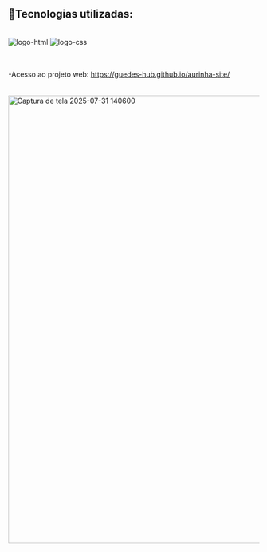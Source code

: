 <br>
<br>


<h2>🤖Tecnologias utilizadas:</h2>
<br>

 <img src="https://img.shields.io/badge/HTML5-E34F26?style=for-the-badge&logo=html5&logoColor=white" alt="logo-html"  />
 <img src="https://img.shields.io/badge/CSS3-1572B6?style=for-the-badge&logo=css3&logoColor=white" alt="logo-css" />

<br>
<br>
<br>

-Acesso ao projeto web: https://guedes-hub.github.io/aurinha-site/
<br>
<br>
<br>
<img width="1492" height="897" alt="Captura de tela 2025-07-31 140600" src="https://github.com/user-attachments/assets/9868dca1-fea0-4d29-b831-59a36ce5e501" />



